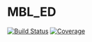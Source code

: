 # MBL_ED

[![Build Status](https://github.com/WeiMXi/MBL_ED.jl/workflows/CI/badge.svg)](https://github.com/WeiMXi/MBL_ED.jl/actions)
[![Coverage](https://codecov.io/gh/WeiMXi/MBL_ED.jl/branch/master/graph/badge.svg)](https://codecov.io/gh/WeiMXi/MBL_ED.jl)
